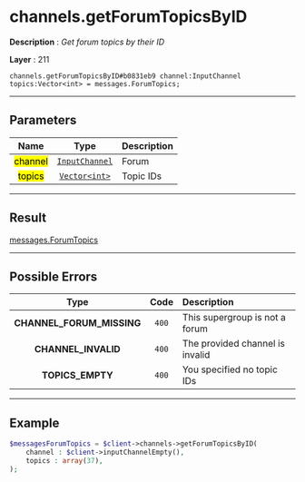 # channels.getForumTopicsByID

**Description** : *Get forum topics by their ID*

**Layer** : 211

```tl
channels.getForumTopicsByID#b0831eb9 channel:InputChannel topics:Vector<int> = messages.ForumTopics;
```

---

## Parameters

| Name | Type | Description |
| :---: | :---: | :--- |
| <mark>channel</mark> | [`InputChannel`](type/InputChannel) | Forum |
| <mark>topics</mark> | [`Vector<int>`](type/int) | Topic IDs |

---

## Result

[messages.ForumTopics](type/messages.ForumTopics)

---

## Possible Errors

| Type | Code | Description |
| :---: | :---: | :--- |
| **CHANNEL_FORUM_MISSING** | `400` | This supergroup is not a forum |
| **CHANNEL_INVALID** | `400` | The provided channel is invalid |
| **TOPICS_EMPTY** | `400` | You specified no topic IDs |

---

## Example

```php
$messagesForumTopics = $client->channels->getForumTopicsByID(
	channel : $client->inputChannelEmpty(),
	topics : array(37),
);
```